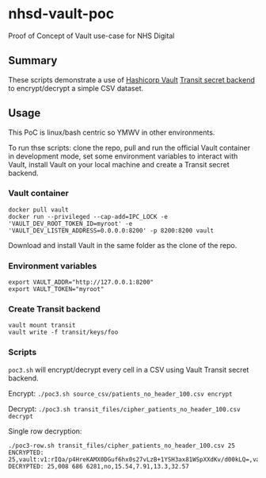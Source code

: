 # nhsd-vault-poc
Proof of Concept of Vault use-case for NHS Digital

## Summary

These scripts demonstrate a use of [Hashicorp Vault](https://www.vaultproject.io/) [Transit secret backend](https://www.vaultproject.io/docs/secrets/transit/index.html) to encrypt/decrypt a simple CSV dataset.


## Usage

This PoC is linux/bash centric so YMWV in other environments.

To run thse scripts: clone the repo, pull and run the official Vault container in development mode, set some environment variables to interact with Vault, install Vault on your local machine and create a Transit secret backend.

### Vault container
```
docker pull vault
docker run --privileged --cap-add=IPC_LOCK -e 'VAULT_DEV_ROOT_TOKEN_ID=myroot' -e 'VAULT_DEV_LISTEN_ADDRESS=0.0.0.0:8200' -p 8200:8200 vault
```

Download and install Vault in the same folder as the clone of the repo.

### Environment variables
```
export VAULT_ADDR="http://127.0.0.1:8200"
export VAULT_TOKEN="myroot"
```

### Create Transit backend
```
vault mount transit
vault write -f transit/keys/foo
```

### Scripts

`poc3.sh` will encrypt/decrypt every cell in a CSV using Vault Transit secret backend.

Encrypt: `./poc3.sh source_csv/patients_no_header_100.csv encrypt`

Decrypt: `./poc3.sh transit_files/cipher_patients_no_header_100.csv decrypt`

Single row decryption:
```
./poc3-row.sh transit_files/cipher_patients_no_header_100.csv 25
ENCRYPTED: 25,vault:v1:rIQa/p4HreKAMX0DGuf6hx0s27vLzB+1YSH3ax81WSpXXdKv/d00kLQ=,vault:v1:4mWKV9GQujLpFtmgwirkWI6bNP4e528lSHqUEkd54g==,vault:v1:ye3FQym4Npj1oDHg19kaI3x5NUW7PH/WATSyTo+wHKtSbg==,vault:v1:W26WVcRD9XSZPf4DOMO4FmhSrSmb9nTj8g5EjZbwWkgS,vault:v1:X2sSOZG8ivd+axTaRNIoDgb75cnfdFbZFnBmLRadRi4E,vault:v1:O0COKct+xik5N8EzmIsKv0YkoCK6AXK4WNausV10r0UtrQ==
DECRYPTED: 25,008 686 6281,no,15.54,7.91,13.3,32.57
```
